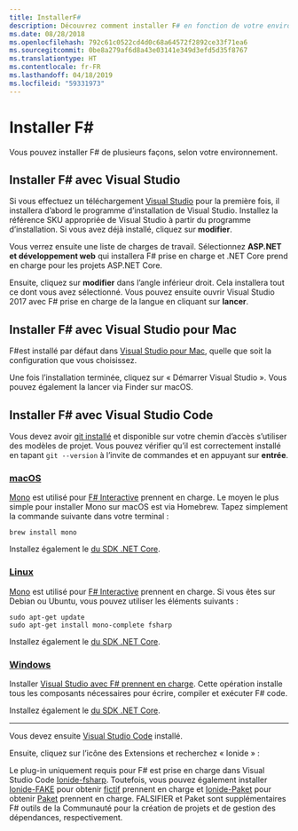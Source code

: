 ```yaml
---
title: InstallerF#
description: Découvrez comment installer F# en fonction de votre environnement.
ms.date: 08/28/2018
ms.openlocfilehash: 792c61c0522cd4d0c68a64572f2892ce33f71ea6
ms.sourcegitcommit: 0be8a279af6d8a43e03141e349d3efd5d35f8767
ms.translationtype: HT
ms.contentlocale: fr-FR
ms.lasthandoff: 04/18/2019
ms.locfileid: "59331973"
---
```

# <a name="install-f"></a>Installer F\#

Vous pouvez installer F# de plusieurs façons, selon votre environnement.

## <a name="install-f-with-visual-studio"></a>Installer F# avec Visual Studio

Si vous effectuez un téléchargement [Visual Studio](https://visualstudio.microsoft.com/vs/?utm_medium=microsoft&utm_source=docs.microsoft.com&utm_campaign=inline+link) pour la première fois, il installera d’abord le programme d’installation de Visual Studio. Installez la référence SKU appropriée de Visual Studio à partir du programme d’installation. Si vous avez déjà installé, cliquez sur **modifier**.

Vous verrez ensuite une liste de charges de travail. Sélectionnez **ASP.NET et développement web** qui installera F# prise en charge et .NET Core prend en charge pour les projets ASP.NET Core.

Ensuite, cliquez sur **modifier** dans l’angle inférieur droit.  Cela installera tout ce dont vous avez sélectionné. Vous pouvez ensuite ouvrir Visual Studio 2017 avec F# prise en charge de la langue en cliquant sur **lancer**.

## <a name="install-f-with-visual-studio-for-mac"></a>Installer F# avec Visual Studio pour Mac

F#est installé par défaut dans [Visual Studio pour Mac](https://visualstudio.microsoft.com/vs/mac/?utm_medium=microsoft&utm_source=docs.microsoft.com&utm_campaign=inline+link), quelle que soit la configuration que vous choisissez.

Une fois l’installation terminée, cliquez sur « Démarrer Visual Studio ». Vous pouvez également la lancer via Finder sur macOS.

## <a name="install-f-with-visual-studio-code"></a>Installer F# avec Visual Studio Code

Vous devez avoir [git installé](https://git-scm.com/download) et disponible sur votre chemin d’accès s’utiliser des modèles de projet. Vous pouvez vérifier qu’il est correctement installé en tapant `git --version` à l’invite de commandes et en appuyant sur **entrée**.

### <a name="macostabmacos"></a>[macOS](#tab/macos)

[Mono](https://www.mono-project.com) est utilisé pour [ F# Interactive](../tutorials/fsharp-interactive/index.md) prennent en charge. Le moyen le plus simple pour installer Mono sur macOS est via Homebrew. Tapez simplement la commande suivante dans votre terminal :

```console
brew install mono
```

Installez également le [du SDK .NET Core](https://www.microsoft.com/net/download).

### <a name="linuxtablinux"></a>[Linux](#tab/linux)

[Mono](https://www.mono-project.com) est utilisé pour [ F# Interactive](../tutorials/fsharp-interactive/index.md) prennent en charge. Si vous êtes sur Debian ou Ubuntu, vous pouvez utiliser les éléments suivants :

```console
sudo apt-get update
sudo apt-get install mono-complete fsharp
```

Installez également le [du SDK .NET Core](https://www.microsoft.com/net/download).

### <a name="windowstabwindows"></a>[Windows](#tab/windows)

Installer [Visual Studio avec F# prennent en charge](#install-f-with-visual-studio). Cette opération installe tous les composants nécessaires pour écrire, compiler et exécuter F# code.

Installez également le [du SDK .NET Core](https://www.microsoft.com/net/download/).

---

Vous devez ensuite [Visual Studio Code](https://code.visualstudio.com) installé.

Ensuite, cliquez sur l’icône des Extensions et recherchez « Ionide » :

Le plug-in uniquement requis pour F# est prise en charge dans Visual Studio Code [Ionide-fsharp](https://marketplace.visualstudio.com/items?itemName=Ionide.Ionide-fsharp). Toutefois, vous pouvez également installer [Ionide-FAKE](https://marketplace.visualstudio.com/items?itemName=Ionide.Ionide-FAKE) pour obtenir [fictif](https://fsharp.github.io/FAKE/) prennent en charge et [Ionide-Paket](https://marketplace.visualstudio.com/items?itemName=Ionide.Ionide-Paket) pour obtenir [Paket](https://fsprojects.github.io/Paket/) prennent en charge. FALSIFIER et Paket sont supplémentaires F# outils de la Communauté pour la création de projets et de gestion des dépendances, respectivement.
